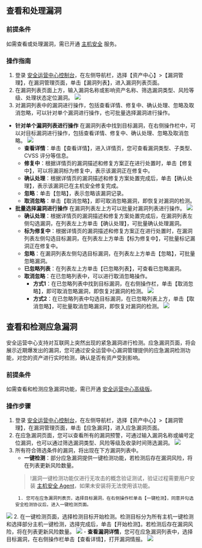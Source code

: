 ## 查看和处理漏洞	
### 前提条件
如需查看或处理漏洞，需已开通 [主机安全](https://buy.cloud.tencent.com/yunjing) 服务。
### 操作指南
1. 登录 [安全运营中心控制台](https://console.cloud.tencent.com/ssav2/vulner)，在左侧导航栏，选择【资产中心】>【漏洞管理】，在漏洞管理页面，单击【漏洞列表】，进入漏洞列表页面。
2. 在漏洞列表页面上方，输入漏洞名称或影响资产名称、筛选漏洞类型、风险等级、处理状态定位漏洞。
![](https://main.qcloudimg.com/raw/e0fd2607d8ca7a964f699cd1afd02711.png)
3. 对漏洞列表中的漏洞进行操作，包括查看详情、修复中、确认处理、忽略及取消忽略，可以针对单个漏洞进行操作，也可批量选择漏洞进行操作。
 - **针对单个漏洞列表进行操作**
在漏洞列表中找到目标漏洞，在右侧操作栏中，可以对目标漏洞进行操作，包括查看详情、修复中、确认处理、忽略及取消忽略。
![](https://main.qcloudimg.com/raw/ec110415679c11e8a15cd389eaee29f4.png)
	- **查看详情**：单击【查看详情】，进入详情页，您可查看漏洞类型、子类型、CVSS 评分等信息。
	- **修复中**：根据详情页的漏洞描述和修复方案正在进行处置时，单击【修复中】，可以将漏洞标为修复中，表示该漏洞正在修复中。
	- **确认处理**：根据详情页的漏洞描述和修复方案处置完成后，单击【确认处理】，表示该漏洞已在主机安全修复完成。
	- **忽略**：单击【忽略】，表示忽略该漏洞记录。
	- **取消忽略**：单击【取消忽略】，即可取消忽略漏洞，即恢复对漏洞的检测。
 - **批量选择漏洞进行操作**
 在漏洞列表左上方可以批量对漏洞列表进行操作。
![](https://main.qcloudimg.com/raw/a5f7ed4be22998cf3b7f53c38a30208a.png)
    - **确认处理**：根据详情页的漏洞描述和修复方案处置完成后，在漏洞列表左侧勾选漏洞，在列表左上方单击【确认处理】，可批量确认处理漏洞。
    - **标为修复中**：根据详情页的漏洞描述和修复方案正在进行处置时，在漏洞列表左侧勾选目标漏洞，在列表左上方单击【标为修复中】，可批量标记漏洞正在修复中。
    - **忽略**：在漏洞列表左侧勾选目标漏洞，在列表左上方单击【忽略】，可批量忽略漏洞。
    - **已忽略列表**：在列表左上方单击【已忽略列表】，可查看已忽略漏洞。
    - **取消忽略**：在已忽略列表中，可以进行取消忽略操作。
		- **方式1**：在已忽略列表中找到目标漏洞，在右侧操作栏，单击【取消忽略】，即可取消忽略漏洞，即恢复对漏洞的检测。
![](https://main.qcloudimg.com/raw/37f8d1085e70422402dfc0e5769306f7.png)
		- **方式2**：在已忽略列表中勾选目标漏洞，在已忽略列表上方，单击【取消忽略】，可批量取消忽略漏洞，即恢复对漏洞的检测。
![](https://main.qcloudimg.com/raw/47a528c4421c9098e910308a2d00e146.png)


## 查看和检测应急漏洞
安全运营中心支持对互联网上突然出现的紧急漏洞进行检测。应急漏洞页面，将会展示近期爆发出的漏洞，您可通过安全运营中心漏洞管理提供的应急漏洞检测功能，对您的资产进行实时检测，确认是否有资产受到影响。
### 前提条件
如需查看和检测应急漏洞功能，需已开通 [安全运营中心高级版](https://buy.cloud.tencent.com/soc)。
### 操作步骤
1. 登录 [安全运营中心控制台](https://console.cloud.tencent.com/ssav2/vulner/urgent)，在左侧导航栏，选择【资产中心】>【漏洞管理】，在漏洞管理页面，单击【应急漏洞】，进入应急漏洞页面。
2. 在应急漏洞页面，您可以查看所有的漏洞预警，可通过输入漏洞名称或编号定位漏洞，也可以通过筛选漏洞类型、风险等级及收录时间筛选漏洞。
![](https://main.qcloudimg.com/raw/42f15ab91dcc03f8c7d04ded85a0d3ea.png)
3. 所有符合筛选条件的漏洞，将出现在下方漏洞列表中。
	- **一键检测**：部分应急漏洞提供一键检测功能，若检测后存在漏洞风险，将在列表更新风险数量。
	>!漏洞一键检测功能仅进行无攻击的概念验证测试，验证过程需要用户安装 [主机安全 Agent](https://console.cloud.tencent.com/cwp/asset/machine/install)，如果未安装将无法使用该功能。
	>
		1. 您可在应急漏洞列表页，选择目标漏洞，在右侧操作栏单击【一键检测】，同意并勾选安全检测协议后，进入一键检测页面。
![](https://main.qcloudimg.com/raw/360d5bcdb37d5fae9819ee6ad5ecb1ad.png)
		2. 在一键检测页面，选择检测目标开始检测。检测目标分为所有主机一键检测和选择部分主机一键检测，选择完成后，单击【开始检测】。若检测后存在漏洞风险，将在列表更新风险数量。
		![](https://main.qcloudimg.com/raw/300ab846f56a00c0e3bb8b97e0e91c21.png)
	- **查看漏洞详情**，您可在应急漏洞列表中，选择目标漏洞，在右侧操作栏单击【查看详情】，打开漏洞情报。
![](https://main.qcloudimg.com/raw/d094dee199b98525d149bec682f7ad34.png)

